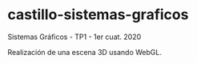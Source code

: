 # castillo-sistemas-graficos
Sistemas Gráficos - TP1 - 1er cuat. 2020

Realización de una escena 3D usando WebGL.
